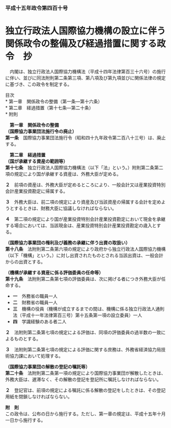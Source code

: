 ### 平成十五年政令第四百十号  
# 独立行政法人国際協力機構の設立に伴う関係政令の整備及び経過措置に関する政令　抄  
　内閣は、独立行政法人国際協力機構法（平成十四年法律第百三十六号）の施行に伴い、並びに同法附則第二条第三項、第八項及び第九項並びに関係法律の規定に基づき、この政令を制定する。  
  
目次  
	* 第一章　関係政令の整備（第一条―第十六条）  
	* 第二章　経過措置（第十七条―第二十条）  
	* 附則  
  
&emsp;**第一章　関係政令の整備**  
**（国際協力事業団法施行令の廃止）**  
**第一条**　国際協力事業団法施行令（昭和四十九年政令第二百八十三号）は、廃止する。  
  
&emsp;**第二章　経過措置**  
**（国が承継する資産の範囲等）**  
**第十七条**　独立行政法人国際協力機構法（以下「法」という。）附則第二条第二項の規定により国が承継する資産は、外務大臣が定める。  
  
**２**　前項の資産は、外務大臣が定めるところにより、一般会計又は産業投資特別会計産業投資勘定に帰属する。  
  
**３**　外務大臣は、前二項の規定により資産及び当該資産の帰属する会計を定めようとするときは、財務大臣に協議しなければならない。  
  
**４**　第二項の規定により国が産業投資特別会計産業投資勘定において現金を承継する場合においては、当該現金は、産業投資特別会計産業投資勘定の歳入とする。  
  
**（国際協力事業団の権利及び義務の承継に伴う出資の取扱い）**  
**第十八条**　法附則第二条第六項の規定により政府から独立行政法人国際協力機構（以下「機構」という。）に対し出資されたものとされる当該出資は、一般会計からの出資とする。  
  
**（機構が承継する資産に係る評価委員の任命等）**  
**第十九条**　法附則第二条第七項の評価委員は、次に掲げる者につき外務大臣が任命する。  
* **一**　外務省の職員一人  
* **二**　財務省の職員一人  
* **三**　機構の役員（機構が成立するまでの間は、機構に係る独立行政法人通則法（平成十一年法律第百三号）第十五条第一項の設立委員）一人  
* **四**　学識経験のある者二人  
  
**２**　法附則第二条第七項の規定による評価は、同項の評価委員の過半数の一致によるものとする。  
  
**３**　法附則第二条第七項の規定による評価に関する庶務は、外務省経済協力局技術協力課において処理する。  
  
**（国際協力事業団の解散の登記の嘱託等）**  
**第二十条**　法附則第二条第一項の規定により国際協力事業団が解散したときは、外務大臣は、遅滞なく、その解散の登記を登記所に嘱託しなければならない。  
  
**２**　登記官は、前項の規定による嘱託に係る解散の登記をしたときは、その登記用紙を閉鎖しなければならない。  
  
**附　則**  
この政令は、公布の日から施行する。ただし、第一章の規定は、平成十五年十月一日から施行する。  
  
